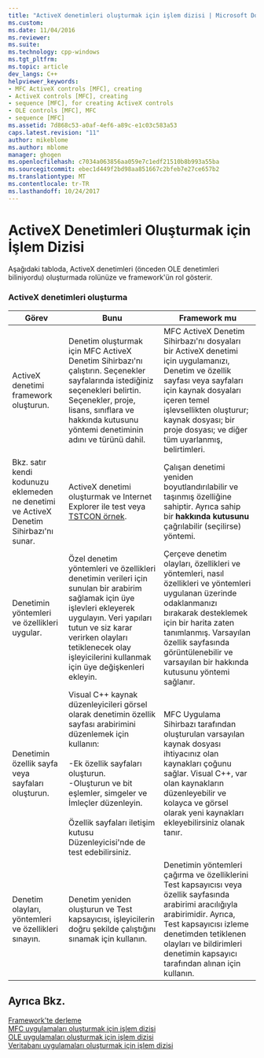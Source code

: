 ```yaml
---
title: "ActiveX denetimleri oluşturmak için işlem dizisi | Microsoft Docs"
ms.custom: 
ms.date: 11/04/2016
ms.reviewer: 
ms.suite: 
ms.technology: cpp-windows
ms.tgt_pltfrm: 
ms.topic: article
dev_langs: C++
helpviewer_keywords:
- MFC ActiveX controls [MFC], creating
- ActiveX controls [MFC], creating
- sequence [MFC], for creating ActiveX controls
- OLE controls [MFC], MFC
- sequence [MFC]
ms.assetid: 7d868c53-a0af-4ef6-a89c-e1c03c583a53
caps.latest.revision: "11"
author: mikeblome
ms.author: mblome
manager: ghogen
ms.openlocfilehash: c7034a063856aa059e7c1edf21510b8b993a55ba
ms.sourcegitcommit: ebec1d449f2bd98aa851667c2bfeb7e27ce657b2
ms.translationtype: MT
ms.contentlocale: tr-TR
ms.lasthandoff: 10/24/2017
---
```

# <a name="sequence-of-operations-for-creating-activex-controls"></a>ActiveX Denetimleri Oluşturmak için İşlem Dizisi
Aşağıdaki tabloda, ActiveX denetimleri (önceden OLE denetimleri biliniyordu) oluşturmada rolünüze ve framework'ün rol gösterir.  
  
### <a name="creating-activex-controls"></a>ActiveX denetimleri oluşturma  
  
|Görev|Bunu|Framework mu|  
|----------|------------|------------------------|  
|ActiveX denetimi framework oluşturun.|Denetim oluşturmak için MFC ActiveX Denetim Sihirbazı'nı çalıştırın. Seçenekler sayfalarında istediğiniz seçenekleri belirtin. Seçenekler, proje, lisans, sınıflara ve hakkında kutusunu yöntemi denetiminin adını ve türünü dahil.|MFC ActiveX Denetim Sihirbazı'nı dosyaları bir ActiveX denetimi için uygulamanızı, Denetim ve özellik sayfası veya sayfaları için kaynak dosyaları içeren temel işlevsellikten oluşturur; kaynak dosyası; bir proje dosyası; ve diğer tüm uyarlanmış, belirtimleri.|  
|Bkz. satır kendi kodunuzu eklemeden ne denetimi ve ActiveX Denetim Sihirbazı'nı sunar.|ActiveX denetimi oluşturmak ve Internet Explorer ile test veya [TSTCON örnek](../visual-cpp-samples.md).|Çalışan denetimi yeniden boyutlandırılabilir ve taşınmış özelliğine sahiptir. Ayrıca sahip bir **hakkında kutusunu** çağrılabilir (seçilirse) yöntemi.|  
|Denetimin yöntemleri ve özellikleri uygular.|Özel denetim yöntemleri ve özellikleri denetimin verileri için sunulan bir arabirim sağlamak için üye işlevleri ekleyerek uygulayın. Veri yapıları tutun ve siz karar verirken olayları tetiklenecek olay işleyicilerini kullanmak için üye değişkenleri ekleyin.|Çerçeve denetim olayları, özellikleri ve yöntemleri, nasıl özellikleri ve yöntemleri uygulanan üzerinde odaklanmanızı bırakarak desteklemek için bir harita zaten tanımlanmış. Varsayılan özellik sayfasında görüntülenebilir ve varsayılan bir hakkında kutusunu yöntemi sağlanır.|  
|Denetimin özellik sayfa veya sayfaları oluşturun.|Visual C++ kaynak düzenleyicileri görsel olarak denetimin özellik sayfası arabirimini düzenlemek için kullanın:<br /><br /> -Ek özellik sayfaları oluşturun.<br />-Oluşturun ve bit eşlemler, simgeler ve İmleçler düzenleyin.<br /><br /> Özellik sayfaları iletişim kutusu Düzenleyicisi'nde de test edebilirsiniz.|MFC Uygulama Sihirbazı tarafından oluşturulan varsayılan kaynak dosyası ihtiyacınız olan kaynakları çoğunu sağlar. Visual C++, var olan kaynakların düzenleyebilir ve kolayca ve görsel olarak yeni kaynakları ekleyebilirsiniz olanak tanır.|  
|Denetim olayları, yöntemleri ve özellikleri sınayın.|Denetim yeniden oluşturun ve Test kapsayıcısı, işleyicilerin doğru şekilde çalıştığını sınamak için kullanın.|Denetimin yöntemleri çağırma ve özelliklerini Test kapsayıcısı veya özellik sayfasında arabirimi aracılığıyla arabirimidir. Ayrıca, Test kapsayıcısı izleme denetimden tetiklenen olayları ve bildirimleri denetimin kapsayıcı tarafından alınan için kullanın.|  
  
## <a name="see-also"></a>Ayrıca Bkz.  
 [Framework'te derleme](../mfc/building-on-the-framework.md)   
 [MFC uygulamaları oluşturmak için işlem dizisi](../mfc/sequence-of-operations-for-building-mfc-applications.md)   
 [OLE uygulamaları oluşturmak için işlem dizisi](../mfc/sequence-of-operations-for-creating-ole-applications.md)   
 [Veritabanı uygulamaları oluşturmak için işlem dizisi](../mfc/sequence-of-operations-for-creating-database-applications.md)

